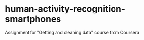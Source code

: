 # human-activity-recognition-smartphones
Assignment for "Getting and cleaning data" course from Coursera
